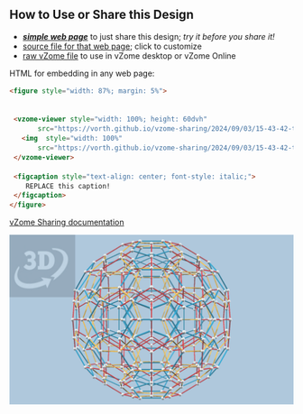 
## How to Use or Share this Design

 - [***simple web page***](<https://vorth.github.io/vzome-sharing/2024/09/03/15-43-42-test-desktop-share/>) to just share this design; *try it before you share it!*
 - [source file for that web page](<https://github.com/vorth/vzome-sharing/edit/main/2024/09/03/15-43-42-test-desktop-share/index.md>); click to customize
 - [raw vZome file](<https://raw.githubusercontent.com/vorth/vzome-sharing/main/2024/09/03/15-43-42-test-desktop-share/test-desktop-share.vZome>) to use in vZome desktop or vZome Online
 
 HTML for embedding in any web page:
 ```html
<figure style="width: 87%; margin: 5%">
  
  
  <vzome-viewer style="width: 100%; height: 60dvh" 
        src="https://vorth.github.io/vzome-sharing/2024/09/03/15-43-42-test-desktop-share/test-desktop-share.vZome" >
    <img  style="width: 100%"
        src="https://vorth.github.io/vzome-sharing/2024/09/03/15-43-42-test-desktop-share/test-desktop-share.png" >
  </vzome-viewer>

  <figcaption style="text-align: center; font-style: italic;">
     REPLACE this caption!
  </figcaption>
</figure>

 ```

[vZome Sharing documentation](https://vzome.github.io/vzome/sharing.html#how-it-works)

![Image](<test-desktop-share.png>)

